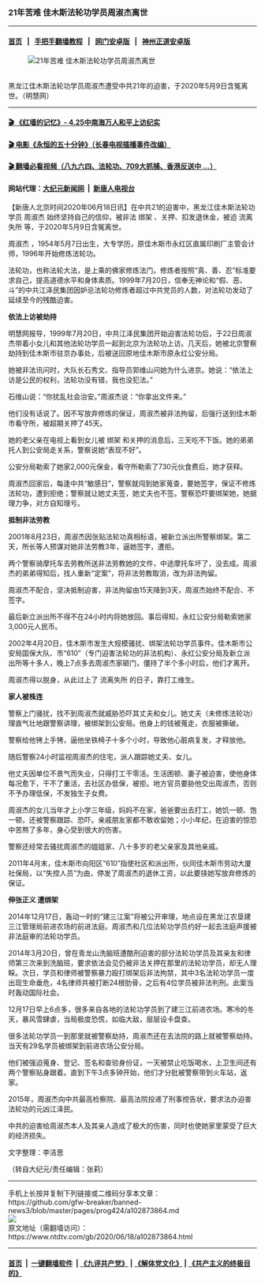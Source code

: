 ### 21年苦难 佳木斯法轮功学员周淑杰离世
------------------------

#### [首页](https://github.com/gfw-breaker/banned-news3/blob/master/README.md) &nbsp;&nbsp;|&nbsp;&nbsp; [手把手翻墙教程](https://github.com/gfw-breaker/guides/wiki) &nbsp;&nbsp;|&nbsp;&nbsp; [网门安卓版](https://github.com/oGate2/oGate) &nbsp;&nbsp;|&nbsp;&nbsp; [神州正道安卓版](https://github.com/SzzdOgate/update) 



<div><div class="featured_image">
 <figure>
  <img alt="21年苦难 佳木斯法轮功学员周淑杰离世" src="https://i.ntdtv.com/assets/uploads/2020/06/2020-06-18_123500.jpg"/>
 </figure><br/>
 <span class="caption">
  黑龙江佳木斯法轮功学员周淑杰遭受中共21年的迫害，于2020年5月9日含冤离世。（明慧网）
 </span>
</div>
</div><hr/>

#### [ 🎬  《红墙的记忆》- 4.25中南海万人和平上访纪实](http://141.164.39.94:10000/videos/legend/425.html)

#### [ 🎬  电影《永恒的五十分钟》（长春电视插播事件改编） ](http://141.164.39.94:10000/videos/news/ComingForYou-2.html)

#### [ 🎬  翻墙必看视频（八九六四、法轮功、709大抓捕、香港反送中 ...）](https://github.com/gfw-breaker/links/blob/master/banned.md)

#### 网站代理：[大纪元新闻网](http://167.172.10.89:10080/gb/) &nbsp;|&nbsp; [新唐人电视台](http://167.172.10.89:8808/gb/)

<div><div class="post_content" itemprop="articleBody">
 <p>
  【新唐人北京时间2020年06月18日讯】在中共21的迫害中，黑龙江佳木斯法轮功学员
  <ok href="https://www.ntdtv.com/gb/周淑杰.htm">
   周淑杰
  </ok>
  始终坚持自己的信仰，被非法
  <ok href="https://www.ntdtv.com/gb/绑架.htm">
   绑架
  </ok>
  、关押、扣发退休金，被迫
  <ok href="https://www.ntdtv.com/gb/流离失所.htm">
   流离失所
  </ok>
  等，于2020年5月9日含冤离世。
 </p>
 <p>
  <ok href="https://www.ntdtv.com/gb/周淑杰.htm">
   周淑杰
  </ok>
  ，1954年5月7日出生，大专学历，原佳木斯市永红区直属印刷厂主管会计师，1996年开始修炼法轮功。
 </p>
 <p>
  法轮功，也称法轮大法，是上乘的佛家修炼法门。修炼者按照“真、善、忍”标准要求自己，提高道德水平和身体素质。1999年7月20日，信奉无神论和“假、恶、斗”的中共江泽民集团因妒忌法轮功修炼者超过中共党员的人数，对法轮功发动了延续至今的残酷迫害。
 </p>
 <p>
  <strong>
   依法上访被劫持
  </strong>
 </p>
 <p>
  明慧网报导，1999年7月20日，中共江泽民集团开始迫害法轮功后，于22日周淑杰带着小女儿和其他法轮功学员一起到北京为法轮功上访。几天后，她被北京警察劫持到佳木斯市驻京办事处，后被送回原地佳木斯市原永红公安分局。
 </p>
 <p>
  她被非法讯问时，大队长石秀文、指导员郭维山问她为什么进京。她说：“依法上访是公民的权利，法轮功没有错，我也没犯法。”
 </p>
 <p>
  石维山说：“你扰乱社会治安。”周淑杰说：“你拿出文件来。”
 </p>
 <p>
  他们没有话说了。因不写放弃修炼的保证，周淑杰被非法拘留，后强行送到佳木斯市看守所，被超期关押了45天。
 </p>
 <p>
  她的老父亲在电视上看到女儿被
  <ok href="https://www.ntdtv.com/gb/绑架.htm">
   绑架
  </ok>
  和关押的消息后，三天吃不下饭。她的弟弟托人到公安局走关系，警察说她“表现不好”。
 </p>
 <p>
  公安分局勒索了她家2,000元保金，看守所勒索了730元伙食费后，她才获释。
 </p>
 <p>
  周淑杰回家后，每逢中共“敏感日”，警察就闯到她家蒐查，要她签字，保证不修炼法轮功，遭到拒绝；警察就让她丈夫签，她丈夫也不签。警察恐吓要绑架她，她据理力争，对方自知理亏。
 </p>
 <p>
  <strong>
   抵制非法劳教
  </strong>
 </p>
 <p>
  2001年8月23日，周淑杰因张贴法轮功真相标语，被新立派出所警察绑架。第二天，所长等人预谋对她非法劳教3年，逼她签字，遭拒。
 </p>
 <p>
  两个警察骑摩托车去劳教所送非法劳教她的文件，中途摩托车坏了，没去成。周淑杰的弟弟得知后，找人重新“定案”，将非法劳教取消，改为非法拘留。
 </p>
 <p>
  周淑杰不配合，坚决抵制迫害，非法拘留由15天降到3天，周淑杰始终不配合、不签字。
 </p>
 <p>
  最后新立派出所不得不在24小时内将她放回。事后得知，永红公安分局勒索她家3,000元人民币。
 </p>
 <p>
  2002年4月20日，佳木斯市发生大规模骚扰、绑架法轮功学员事件。佳木斯市公安局国保大队、市“610”（专门迫害法轮功的非法机构）、永红公安分局及新立派出所等十多人，晚上7点多去周淑杰家砸门，僵持了半个多小时后，他们才离开。
 </p>
 <p>
  周淑杰得以脱身，从此过上了
  <ok href="https://www.ntdtv.com/gb/流离失所.htm">
   流离失所
  </ok>
  的日子，靠打工维生。
 </p>
 <p>
  <strong>
   家人被株连
  </strong>
 </p>
 <p>
  警察上门骚扰，找不到周淑杰就威胁恐吓其丈夫和女儿。她丈夫（未修炼法轮功）理直气壮地跟警察讲理，被绑架到公安局。他身上的钱被蒐走，衣服被撕破。
 </p>
 <p>
  警察给他铐上手铐，逼他坐铁椅子十多个小时，导致他心脏病复发，才释放他。
 </p>
 <p>
  随后警察24小时监视周淑杰的住宅，派人跟踪她丈夫、女儿。
 </p>
 <p>
  他丈夫因单位不景气而失业，只得打工干零活。生活困顿、妻子被迫害，使他身体每况愈下，干不了重活，去社区办低保，被拒。地方官员要胁他交出周淑杰，否则不予办理低保，不发独生子女费。
 </p>
 <p>
  周淑杰的女儿当年才上小学三年级，妈妈不在家，爸爸要出去打工，她饥一顿、饱一顿，还被警察跟踪、恐吓。亲戚朋友家都不敢收留她；小小年纪，在迫害的惊恐中苦熬了多年，身心受到很大的伤害。
 </p>
 <p>
  警察还经常去骚扰周淑杰的姐姐家、八十多岁的老父亲家及其他亲戚。
 </p>
 <p>
  2011年4月末，佳木斯市向阳区“610”指使社区和派出所，伙同佳木斯市劳动大厦社保局，以“失控人员”为由，停发了周淑杰的退休工资，以此要挟她写放弃修炼的保证。
 </p>
 <p>
  <strong>
   伸张正义 遭绑架
  </strong>
 </p>
 <p>
  2014年12月17日，轰动一时的“建三江案”将被公开审理，地点设在黑龙江农垦建三江管理局前进农场的前进法庭。周淑杰和几位法轮功学员约好一起去法庭声援被非法庭审的法轮功学员。
 </p>
 <p>
  2014年3月20日，曾在青龙山洗脑班遭酷刑迫害的部分法轮功学员及其亲友和律师第三次来到洗脑班，要求依法会见仍被非法关押在那里的法轮功学员，却无人理睬。次日，学员和律师被警察暴力殴打绑架后非法拘禁，其中3名法轮功学员一度出现生命垂危，4名律师共被打断24根肋骨，之后有4位学员被非法判刑。此案当时轰动国际社会。
 </p>
 <p>
  12月17日早上6点多，很多来自各地的法轮功学员到了建三江前进农场。寒冷的冬天，暴风雪肆虐，当局极度恐慌，如临大敌，层层设卡盘查。
 </p>
 <p>
  很多法轮功学员一到那里就被警察劫持，周淑杰还在去法院的路上就被警察劫持。当天有29名学员被绑架到前进农场公安分局。
 </p>
 <p>
  他们被强迫蒐身、登记、签名和查验身份证，一天被禁止吃饭喝水，上卫生间还有两个警察贴身跟着。直到下午3点多钟开始，他们才分批被警察带到火车站，返家。
 </p>
 <p>
  2015年，周淑杰向中共最高检察院、最高法院投递了刑事控告状，要求法办迫害法轮功的元凶江泽民。
 </p>
 <p>
  中共的迫害给周淑杰本人及其亲人造成了极大的伤害，同时也使她家里蒙受了巨大的经济损失。
 </p>
 <p>
  文字整理：李洁思
 </p>
 <p>
  （转自大纪元/责任编辑：张莉）
 </p>
 <div class="single_ad">
 </div>
</div>
</div>
<hr/>
手机上长按并复制下列链接或二维码分享本文章：<br/>
https://github.com/gfw-breaker/banned-news3/blob/master/pages/prog424/a102873864.md <br/>
<a href='https://github.com/gfw-breaker/banned-news3/blob/master/pages/prog424/a102873864.md'><img src='https://github.com/gfw-breaker/banned-news3/blob/master/pages/prog424/a102873864.md.png'/></a> <br/>
原文地址（需翻墙访问）：https://www.ntdtv.com/gb/2020/06/18/a102873864.html


------------------------
#### [首页](https://github.com/gfw-breaker/banned-news3/blob/master/README.md) &nbsp;|&nbsp; [一键翻墙软件](https://github.com/gfw-breaker/nogfw/blob/master/README.md) &nbsp;| [《九评共产党》](https://github.com/gfw-breaker/9ping.md/blob/master/README.md#九评之一评共产党是什么) | [《解体党文化》](https://github.com/gfw-breaker/jtdwh.md/blob/master/README.md) | [《共产主义的终极目的》](https://github.com/gfw-breaker/gczydzjmd.md/blob/master/README.md)


<img src='http://gfw-breaker.win/banned-news3/pages/prog424/a102873864.md' width='0px' height='0px'/>